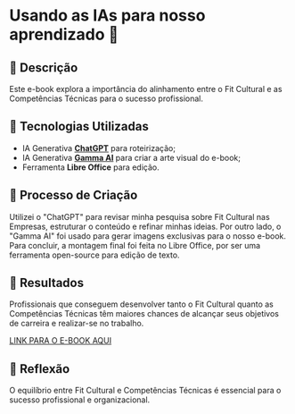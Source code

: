 # Usando as IAs para nosso aprendizado 🌌

## 📒 Descrição
Este e-book explora a importância do alinhamento entre o Fit Cultural e as Competências Técnicas para o sucesso
profissional.

## 🤖 Tecnologias Utilizadas
- IA Generativa **[ChatGPT](https://chat.openai.com)** para roteirização;
- IA Generativa **[Gamma AI](https://gamma.app/)** para criar a arte visual do e-book;
- Ferramenta **Libre Office** para edição.

## 🧐 Processo de Criação
Utilizei o "ChatGPT" para revisar minha pesquisa sobre Fit Cultural nas Empresas, estruturar o conteúdo e refinar minhas ideias. Por outro lado, o "Gamma AI" foi usado para gerar imagens exclusivas para o nosso e-book. Para concluir, a montagem final foi feita no Libre Office, por ser uma ferramenta open-source para edição de texto.

## 🚀 Resultados
Profissionais que conseguem desenvolver tanto o Fit Cultural quanto as
Competências Técnicas têm maiores chances de alcançar seus objetivos de carreira e realizar-se no trabalho.

[LINK PARA O E-BOOK AQUI](Fit-Cultural-e-Competencias-Tecnicas.pdf)

## 💭 Reflexão
O equilíbrio entre Fit Cultural e Competências Técnicas é essencial para o sucesso profissional e organizacional.